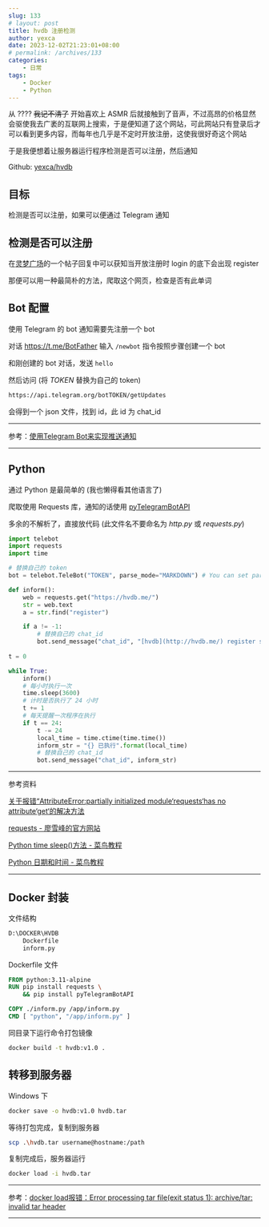 ```yaml
---
slug: 133
# layout: post
title: hvdb 注册检测
author: yexca
date: 2023-12-02T21:23:01+08:00
# permalink: /archives/133
categories:
    - 日常
tags:
    - Docker
    - Python
---
```


从 ???? ~~我记不清了~~ 开始喜欢上 ASMR 后就接触到了音声，不过高昂的价格显然会驱使我去广袤的互联网上搜索，于是便知道了这个网站，可此网站只有登录后才可以看到更多内容，而每年也几乎是不定时开放注册，这使我很好奇这个网站

于是我便想着让服务器运行程序检测是否可以注册，然后通知

Github: [yexca/hvdb](https://github.com/yexca/hvdb)

## 目标

检测是否可以注册，如果可以便通过 Telegram 通知

## 检测是否可以注册

在[灵梦广场](https://acg.is/d/8316-asmr/4)的一个帖子回复中可以获知当开放注册时 login 的底下会出现 register

那便可以用一种最简朴的方法，爬取这个网页，检查是否有此单词

## Bot 配置

使用 Telegram 的 bot 通知需要先注册一个 bot

对话 <https://t.me/BotFather> 输入 `/newbot` 指令按照步骤创建一个 bot

和刚创建的 bot 对话，发送 `hello`

然后访问 (将 *TOKEN* 替换为自己的 token)

```markdown
https://api.telegram.org/botTOKEN/getUpdates
```

会得到一个 json 文件，找到 id，此 id 为 chat_id

---

参考：[使用Telegram Bot来实现推送通知](https://longnight.github.io/2018/12/12/Telegram-Bot-notifications)

---

## Python

通过 Python 是最简单的 (我也懒得看其他语言了)

爬取使用 Requests 库，通知的话使用 [pyTelegramBotAPI](https://github.com/eternnoir/pyTelegramBotAPI)

多余的不解析了，直接放代码 (此文件名不要命名为 *http.py* 或 *requests.py*)

```python
import telebot
import requests
import time

# 替换自己的 token
bot = telebot.TeleBot("TOKEN", parse_mode="MARKDOWN") # You can set parse_mode by default. HTML or MARKDOWN

def inform():
    web = requests.get("https://hvdb.me/")
    str = web.text
    a = str.find("register")

    if a != -1:
        # 替换自己的 chat_id
        bot.send_message("chat_id", "[hvdb](http://hvdb.me/) register start")
        
t = 0

while True:
    inform()
    # 每小时执行一次
    time.sleep(3600)
    # 计时是否执行了 24 小时
    t += 1
    # 每天提醒一次程序在执行
    if t == 24:
        t -= 24
        local_time = time.ctime(time.time())
        inform_str = "{} 已执行".format(local_time)
        # 替换自己的 chat_id
        bot.send_message("chat_id", inform_str)

```

---

参考资料

[关于报错“AttributeError:partially initialized module‘requests‘has no attribute‘get‘的解决方法](https://blog.csdn.net/diruer/article/details/115629925)

[requests - 廖雪峰的官方网站](https://www.liaoxuefeng.com/wiki/1016959663602400/1183249464292448)

[Python  time sleep()方法 - 菜鸟教程](https://www.runoob.com/python/att-time-sleep.html)

[Python 日期和时间 - 菜鸟教程](https://www.runoob.com/python/python-date-time.html)

---

## Docker 封装

文件结构

```markdown
D:\DOCKER\HVDB
    Dockerfile
    inform.py
```

Dockerfile 文件

```dockerfile
FROM python:3.11-alpine
RUN pip install requests \
    && pip install pyTelegramBotAPI

COPY ./inform.py /app/inform.py
CMD [ "python", "/app/inform.py" ]
```

同目录下运行命令打包镜像

```bash
docker build -t hvdb:v1.0 .
```

## 转移到服务器

Windows 下

```bash
docker save -o hvdb:v1.0 hvdb.tar
```

等待打包完成，复制到服务器

```bash
scp .\hvdb.tar username@hostname:/path
```

复制完成后，服务器运行

```bash
docker load -i hvdb.tar
```

---

参考：[docker load报错：Error processing tar file(exit status 1): archive/tar: invalid tar header](https://blog.csdn.net/m0_37763336/article/details/107220077)

---
